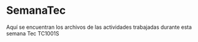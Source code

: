 # SemanaTec

Aquí se encuentran los archivos de las actividades trabajadas durante esta semana Tec TC1001S
